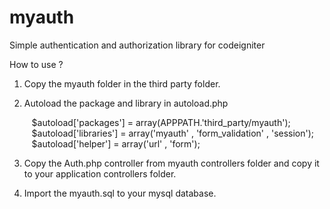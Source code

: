 # myauth
Simple authentication and authorization library for codeigniter


How to use ?

1. Copy the myauth folder in the third party folder.


2. Autoload the package and library in autoload.php <br>

      &nbsp;&nbsp; $autoload['packages'] = array(APPPATH.'third_party/myauth'); <br>
      &nbsp;&nbsp; $autoload['libraries'] = array('myauth' , 'form_validation' , 'session'); <br>
      &nbsp;&nbsp; $autoload['helper'] = array('url' , 'form'); <br>



3. Copy the Auth.php controller from myauth controllers folder and copy it to your application controllers folder.


4. Import the myauth.sql to your mysql database.
